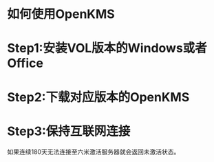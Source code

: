 # 如何使用OpenKMS

# Step1:安装VOL版本的Windows或者Office

# Step2:下载对应版本的OpenKMS



# Step3:保持互联网连接

如果连续180天无法连接至六米激活服务器就会返回未激活状态。